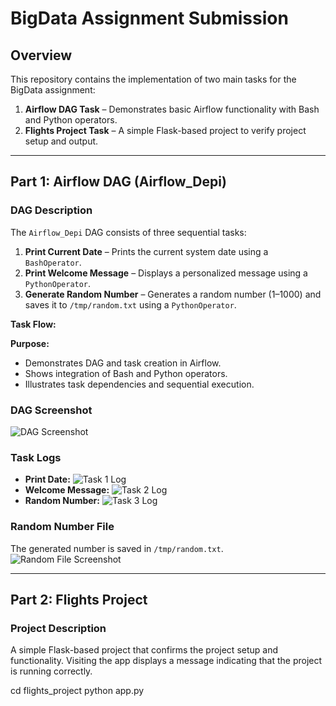 # BigData Assignment Submission

## Overview
This repository contains the implementation of two main tasks for the BigData assignment:

1. **Airflow DAG Task** – Demonstrates basic Airflow functionality with Bash and Python operators.  
2. **Flights Project Task** – A simple Flask-based project to verify project setup and output.

---

## Part 1: Airflow DAG (Airflow_Depi)

### DAG Description
The `Airflow_Depi` DAG consists of three sequential tasks:

1. **Print Current Date** – Prints the current system date using a `BashOperator`.  
2. **Print Welcome Message** – Displays a personalized message using a `PythonOperator`.  
3. **Generate Random Number** – Generates a random number (1–1000) and saves it to `/tmp/random.txt` using a `PythonOperator`.  

**Task Flow:**  

**Purpose:**  
- Demonstrates DAG and task creation in Airflow.  
- Shows integration of Bash and Python operators.  
- Illustrates task dependencies and sequential execution.

### DAG Screenshot
![DAG Screenshot](screenshots/dag_graph.png)

### Task Logs
- **Print Date:** ![Task 1 Log](screenshots/task1_log.png)  
- **Welcome Message:** ![Task 2 Log](screenshots/task2_log.png)  
- **Random Number:** ![Task 3 Log](screenshots/task3_log.png)  

### Random Number File
The generated number is saved in `/tmp/random.txt`.  
![Random File Screenshot](screenshots/random_txt.png)

---

## Part 2: Flights Project

### Project Description
A simple Flask-based project that confirms the project setup and functionality. Visiting the app displays a message indicating that the project is running correctly.

cd flights_project
python app.py
